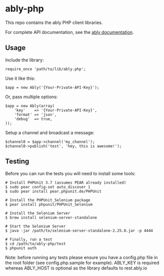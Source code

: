 # ably-php

This repo contains the ably PHP client libraries.

For complete API documentation, see the [ably documentation](https://ably.io/documentation).

## Usage

Include the library:

    require_once 'path/to/lib/ably.php';

Use it like this:

    $app = new Ably('{Your-Private-API-Key}');

Or, pass multiple options:

    $app = new Ably(array(
        'key'    => '{Your-Private-API-Key}',
        'format' => 'json',
        'debug'  => true,
    ));

Setup a channel and broadcast a message:

    $channel0 = $app->channel('my_channel');
    $channel0->publish('test', 'hey, this is awesome!');


## Testing

Before you can run the tests you will need to install some tools:

    # Install PHPUnit 3.7 (assumes PEAR already installed)
    $ sudo pear config-set auto_discover 1
    $ sudo pear install pear.phpunit.de/PHPUnit

    # Install the PHPUnit_Selenium package
    $ pear install phpunit/PHPUnit_Selenium

    # Install the Selenium Server
    $ brew install selenium-server-standalone

    # Start the Selenium Server
    $ java -jar /path/to/selenium-server-standalone-2.25.0.jar -p 4444

    # Finally, run a test
    $ cd /path/to/ably-php/test
    $ phpunit auth

Note: before running any tests please ensure you have a config.php file in the root folder (see config.php.sample for example).
ABLY_KEY is required whereas ABLY_HOST is optional as the library defaults to rest.ably.io